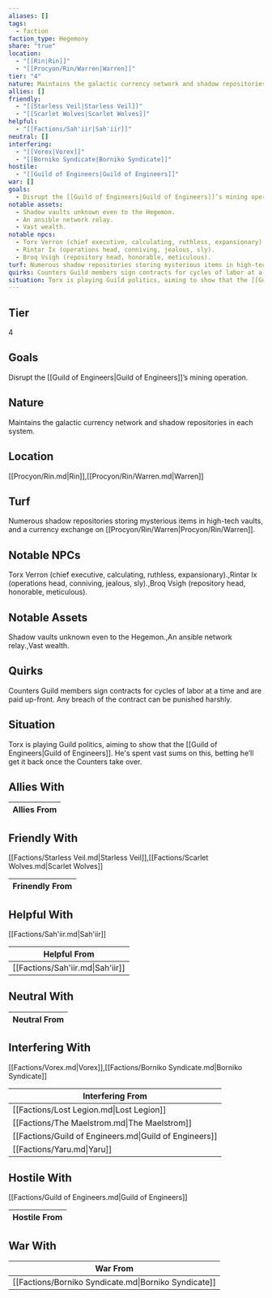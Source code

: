 ```yaml
---
aliases: []
tags:
  - faction
faction_type: Hegemony
share: "true"
location:
  - "[[Rin|Rin]]"
  - "[[Procyon/Rin/Warren|Warren]]"
tier: "4"
nature: Maintains the galactic currency network and shadow repositories in each system.
allies: []
friendly:
  - "[[Starless Veil|Starless Veil]]"
  - "[[Scarlet Wolves|Scarlet Wolves]]"
helpful:
  - "[[Factions/Sah'iir|Sah'iir]]"
neutral: []
interfering:
  - "[[Vorex|Vorex]]"
  - "[[Borniko Syndicate|Borniko Syndicate]]"
hostile:
  - "[[Guild of Engineers|Guild of Engineers]]"
war: []
goals:
  - Disrupt the [[Guild of Engineers|Guild of Engineers]]’s mining operation.
notable assets:
  - Shadow vaults unknown even to the Hegemon.
  - An ansible network relay.
  - Vast wealth.
notable npcs:
  - Torx Verron (chief executive, calculating, ruthless, expansionary).
  - Rintar Ix (operations head, conniving, jealous, sly).
  - Broq Vsigh (repository head, honorable, meticulous).
turf: Numerous shadow repositories storing mysterious items in high-tech vaults, and a currency exchange on [[Procyon/Rin/Warren|Procyon/Rin/Warren]].
quirks: Counters Guild members sign contracts for cycles of labor at a time and are paid up-front. Any breach of the contract can be punished harshly.
situation: Torx is playing Guild politics, aiming to show that the [[Guild of Engineers|Guild of Engineers]]. He's spent vast sums on this, betting he’ll get it back once the Counters take over.
---
```

## Tier

4

## Goals

Disrupt the [[Guild of Engineers|Guild of Engineers]]’s mining operation.

## Nature

Maintains the galactic currency network and shadow repositories in each system.

## Location

[[Procyon/Rin.md|Rin]],[[Procyon/Rin/Warren.md|Warren]]

## Turf

Numerous shadow repositories storing mysterious items in high-tech vaults, and a currency exchange on [[Procyon/Rin/Warren|Procyon/Rin/Warren]].

## Notable NPCs

Torx Verron (chief executive, calculating, ruthless, expansionary).,Rintar Ix (operations head, conniving, jealous, sly).,Broq Vsigh (repository head, honorable, meticulous).

## Notable Assets

Shadow vaults unknown even to the Hegemon.,An ansible network relay.,Vast wealth.

## Quirks

Counters Guild members sign contracts for cycles of labor at a time and are paid up-front. Any breach of the contract can be punished harshly.

## Situation

Torx is playing Guild politics, aiming to show that the [[Guild of Engineers|Guild of Engineers]]. He's spent vast sums on this, betting he’ll get it back once the Counters take over.

## Allies With



| Allies From |
| ----------- |


## Friendly With

[[Factions/Starless Veil.md|Starless Veil]],[[Factions/Scarlet Wolves.md|Scarlet Wolves]]

| Frinendly From |
| -------------- |


## Helpful With

[[Factions/Sah'iir.md|Sah'iir]]

| Helpful From                     |
| -------------------------------- |
| [[Factions/Sah'iir.md\|Sah'iir]] |


## Neutral With




| Neutral From |
| ------------ |



## Interfering With

[[Factions/Vorex.md|Vorex]],[[Factions/Borniko Syndicate.md|Borniko Syndicate]]


| Interfering From                                       |
| ------------------------------------------------------ |
| [[Factions/Lost Legion.md\|Lost Legion]]               |
| [[Factions/The Maelstrom.md\|The Maelstrom]]           |
| [[Factions/Guild of Engineers.md\|Guild of Engineers]] |
| [[Factions/Yaru.md\|Yaru]]                             |



## Hostile With

[[Factions/Guild of Engineers.md|Guild of Engineers]]


| Hostile From |
| ------------ |



## War With



| War From                                             |
| ---------------------------------------------------- |
| [[Factions/Borniko Syndicate.md\|Borniko Syndicate]] |

